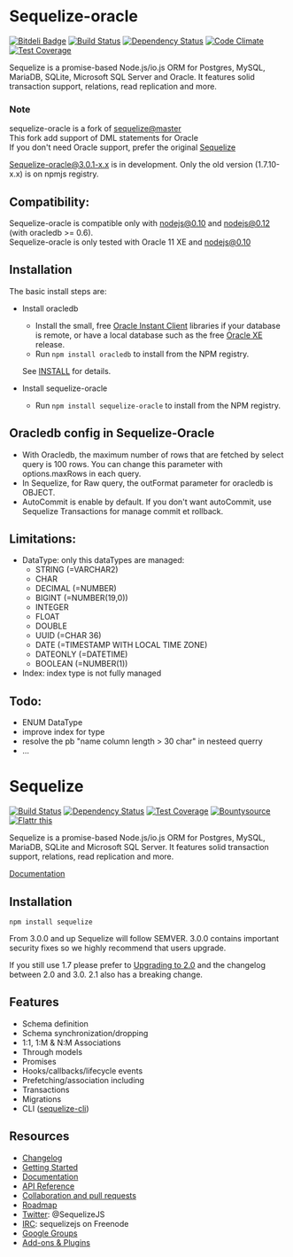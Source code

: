 # Sequelize-oracle
  
[![Bitdeli Badge](https://d2weczhvl823v0.cloudfront.net/lebretr/sequelize-oracle/trend.png)](https://bitdeli.com/free "Bitdeli Badge") 
[![Build Status](https://travis-ci.org/lebretr/sequelize-oracle.svg?branch=master-Oracle)](https://travis-ci.org/lebretr/sequelize-oracle) 
[![Dependency Status](https://david-dm.org/lebretr/sequelize-oracle.png)](https://david-dm.org/lebretr/sequelize-oracle) 
[![Code Climate](https://codeclimate.com/github/lebretr/sequelize-oracle/badges/gpa.svg)](https://codeclimate.com/github/lebretr/sequelize-oracle) 
[![Test Coverage](https://codeclimate.com/github/lebretr/sequelize-oracle/badges/coverage.svg)](https://codeclimate.com/github/lebretr/sequelize-oracle)

Sequelize is a promise-based Node.js/io.js ORM for Postgres, MySQL, MariaDB, SQLite, Microsoft SQL Server and Oracle. It features solid transaction support, relations, read replication and more.

### Note
sequelize-oracle is a fork of [sequelize@master](https://github.com/sequelize/sequelize/tree/master)  
This fork add support of DML statements for Oracle  
If you don't need Oracle support, prefer the original [Sequelize](http://sequelizejs.com/)  
  
Sequelize-oracle@3.0.1-x.x is in development. Only the old version (1.7.10-x.x) is on npmjs registry.  

## Compatibility:
Sequelize-oracle is compatible only with nodejs@0.10 and nodejs@0.12 (with oracledb >= 0.6).  
Sequelize-oracle is only tested with Oracle 11 XE and nodejs@0.10
  
## Installation

The basic install steps are:

- Install oracledb
  - Install the small, free [Oracle Instant Client](http://www.oracle.com/technetwork/database/features/instant-client/index-100365.html) libraries if your database is remote, or have a local database such as the free [Oracle XE](http://www.oracle.com/technetwork/database/database-technologies/express-edition/overview/index.html) release.
  - Run `npm install oracledb` to install from the NPM registry.

  See [INSTALL](https://github.com/oracle/node-oracledb/blob/master/INSTALL.md) for details.

- Install sequelize-oracle
  - Run `npm install sequelize-oracle` to install from the NPM registry.

## Oracledb config in Sequelize-Oracle
  - With Oracledb, the maximum number of rows that are fetched by select query is 100 rows. You can change this parameter with options.maxRows in each query.  
  - In Sequelize, for Raw query, the outFormat parameter for oracledb is OBJECT.  
  - AutoCommit is enable by default. If you don't want autoCommit, use Sequelize Transactions for manage commit et rollback.  


## Limitations:

- DataType: only this dataTypes are managed: 
  - STRING (=VARCHAR2)
  - CHAR
  - DECIMAL (=NUMBER)
  - BIGINT (=NUMBER(19,0))
  - INTEGER
  - FLOAT 
  - DOUBLE
  - UUID (=CHAR 36)
  - DATE (=TIMESTAMP WITH LOCAL TIME ZONE)
  - DATEONLY (=DATETIME) 
  - BOOLEAN (=NUMBER(1))
- Index: index type is not fully managed
  
## Todo:
- ENUM DataType
- improve index for type
- resolve the pb "name column length > 30 char" in nesteed querry
- ...
  
  
  
# Sequelize

[![Build Status](https://travis-ci.org/sequelize/sequelize.svg?branch=master)](https://travis-ci.org/sequelize/sequelize) [![Dependency Status](https://david-dm.org/sequelize/sequelize.svg)](https://david-dm.org/sequelize/sequelize) [![Test Coverage](https://codeclimate.com/github/sequelize/sequelize/badges/coverage.svg)](https://codeclimate.com/github/sequelize/sequelize)
[![Bountysource](https://www.bountysource.com/badge/team?team_id=955&style=bounties_received)](https://www.bountysource.com/teams/sequelize/issues?utm_source=Sequelize&utm_medium=shield&utm_campaign=bounties_received)
[![Flattr this](http://api.flattr.com/button/flattr-badge-large.png)](http://flattr.com/thing/1259407/Sequelize)

Sequelize is a promise-based Node.js/io.js ORM for Postgres, MySQL, MariaDB, SQLite and Microsoft SQL Server. It features solid transaction support, relations, read replication and more.

[Documentation](http://sequelize.readthedocs.org/en/latest/)

## Installation

`npm install sequelize`

From 3.0.0 and up Sequelize will follow SEMVER. 3.0.0 contains important security fixes so we highly recommend that users upgrade.

If you still use 1.7 please prefer to [Upgrading to 2.0](https://github.com/sequelize/sequelize/wiki/Upgrading-to-2.0) and the changelog between 2.0 and 3.0. 2.1 also has a breaking change.

## Features

- Schema definition
- Schema synchronization/dropping
- 1:1, 1:M & N:M Associations
- Through models
- Promises
- Hooks/callbacks/lifecycle events
- Prefetching/association including
- Transactions
- Migrations
- CLI ([sequelize-cli](https://github.com/sequelize/cli))

## Resources
- [Changelog](https://github.com/sequelize/sequelize/blob/master/changelog.md)
- [Getting Started](http://docs.sequelizejs.com/en/latest/docs/getting-started/)
- [Documentation](http://docs.sequelizejs.com/en/latest/)
- [API Reference](http://docs.sequelizejs.com/en/latest/)
- [Collaboration and pull requests](https://github.com/sequelize/sequelize/blob/master/CONTRIBUTING.md)
- [Roadmap](https://github.com/sequelize/sequelize/issues/2869)
- [Twitter](https://twitter.com/SequelizeJS): @SequelizeJS
- [IRC](http://webchat.freenode.net?channels=sequelizejs): sequelizejs on Freenode
- [Google Groups](https://groups.google.com/forum/#!forum/sequelize)
- [Add-ons & Plugins](https://github.com/sequelize/sequelize/wiki/Add-ons-&-Plugins)

